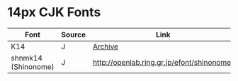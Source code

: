 # 14px CJK Fonts

| Font | Source | Link | Derivative? |
| --- | --- | --- | --- |
| K14 | J | [Archive](https://web.archive.org/web/20100218022211/http://www12.ocn.ne.jp/~imamura/jisx0213.html) | jiskan16 |
| shnmk14 (Shinonome) | J | <http://openlab.ring.gr.jp/efont/shinonome/> | jiskan14 |
